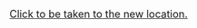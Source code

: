 <font size='4'><a href='http://ejml.org/wiki/index.php?title=Example_Levenberg-Marquardt'>Click to be taken to the new location.</a></font>